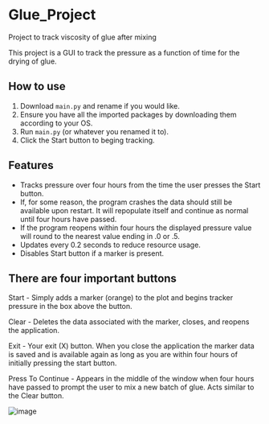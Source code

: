 # Glue_Project
Project to track viscosity of glue after mixing

This project is a GUI to track the pressure as a function of time for the drying of glue.

## How to use
1. Download `main.py` and rename if you would like.
2. Ensure you have all the imported packages by downloading them according to your OS.
3. Run `main.py` (or whatever you renamed it to).
4. Click the Start button to beging tracking.

## Features
- Tracks pressure over four hours from the time the user presses the Start button.
- If, for some reason, the program crashes the data should still be available upon restart. It will repopulate itself and continue as normal until four hours have passed.
- If the program reopens within four hours the displayed pressure value will round to the nearest value ending in .0 or .5.
- Updates every 0.2 seconds to reduce resource usage.
- Disables Start button if a marker is present.

## There are four important buttons

Start - Simply adds a marker (orange) to the plot and begins tracker pressure in the box above the button.

Clear - Deletes the data associated with the marker, closes, and reopens the application. 

Exit - Your exit (X) button. When you close the application the marker data is saved and is available again as long as you are within four hours of initially pressing the start button. 

Press To Continue - Appears in the middle of the window when four hours have passed to prompt the user to mix a new batch of glue. Acts similar to the Clear button.

![image](https://github.com/cbell1402/Glue_Project/assets/93935192/955c2633-0930-4f00-a808-85552a1ce789)
